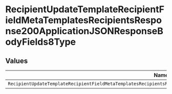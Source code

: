 # RecipientUpdateTemplateRecipientFieldMetaTemplatesRecipientsResponse200ApplicationJSONResponseBodyFields8Type


## Values

| Name                                                                                                                    | Value                                                                                                                   |
| ----------------------------------------------------------------------------------------------------------------------- | ----------------------------------------------------------------------------------------------------------------------- |
| `RecipientUpdateTemplateRecipientFieldMetaTemplatesRecipientsResponse200ApplicationJSONResponseBodyFields8TypeCheckbox` | checkbox                                                                                                                |